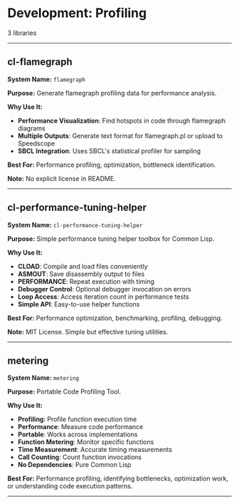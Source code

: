 # Development: Profiling

3 libraries

---

## cl-flamegraph

**System Name:** `flamegraph`

**Purpose:** Generate flamegraph profiling data for performance analysis.

**Why Use It:**
- **Performance Visualization**: Find hotspots in code through flamegraph diagrams
- **Multiple Outputs**: Generate text format for flamegraph.pl or upload to Speedscope
- **SBCL Integration**: Uses SBCL's statistical profiler for sampling

**Best For:** Performance profiling, optimization, bottleneck identification.

**Note:** No explicit license in README.

---


## cl-performance-tuning-helper

**System Name:** `cl-performance-tuning-helper`

**Purpose:** Simple performance tuning helper toolbox for Common Lisp.

**Why Use It:**
- **CLOAD**: Compile and load files conveniently
- **ASMOUT**: Save disassembly output to files
- **PERFORMANCE**: Repeat execution with timing
- **Debugger Control**: Optional debugger invocation on errors
- **Loop Access**: Access iteration count in performance tests
- **Simple API**: Easy-to-use helper functions

**Best For:** Performance optimization, benchmarking, profiling, debugging.

**Note:** MIT License. Simple but effective tuning utilities.

---


## metering

**System Name:** `metering`

**Purpose:** Portable Code Profiling Tool.

**Why Use It:**
- **Profiling**: Profile function execution time
- **Performance**: Measure code performance
- **Portable**: Works across implementations
- **Function Metering**: Monitor specific functions
- **Time Measurement**: Accurate timing measurements
- **Call Counting**: Count function invocations
- **No Dependencies**: Pure Common Lisp

**Best For:** Performance profiling, identifying bottlenecks, optimization work, or understanding code execution patterns.

---


